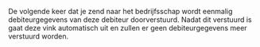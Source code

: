 De volgende keer dat je zend naar het bedrijfsschap wordt eenmalig debiteurgegevens van deze debiteur doorverstuurd. Nadat dit verstuurd is gaat deze vink automatisch uit en zullen er geen debiteurgegevens meer verstuurd worden.